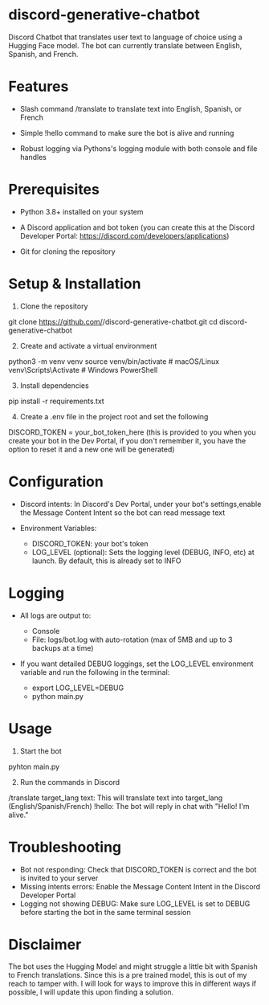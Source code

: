 # discord-generative-chatbot
Discord Chatbot that translates user text to language of choice using a Hugging Face model. The bot can currently translate between English, Spanish, and French.

# Features

- Slash command /translate to translate text into English, Spanish, or French

- Simple !hello command to make sure the bot is alive and running

- Robust logging via Pythons's logging module with both console and file handles

# Prerequisites

- Python 3.8+ installed on your system

- A Discord application and bot token (you can create this at the Discord Developer Portal: https://discord.com/developers/applications)

- Git for cloning the repository

# Setup & Installation

1. Clone the repository

git clone https://github.com/<your-username>/discord-generative-chatbot.git
cd discord-generative-chatbot

2. Create and activate a virtual environment

python3 -m venv venv
source venv/bin/activate # macOS/Linux
venv\Scripts\Activate # Windows PowerShell

3. Install dependencies

pip install -r requirements.txt

4. Create a .env file in the project root and set the following

DISCORD_TOKEN = your_bot_token_here (this is provided to you when you create your bot in the Dev Portal, if you don't remember it, you have the option to reset it and a new one will be generated)

# Configuration

- Discord intents: In Discord's Dev Portal, under your bot's settings,enable the Message Content Intent so the bot can read message text

- Environment Variables:
    - DISCORD_TOKEN: your bot's token
    - LOG_LEVEL (optional): Sets the logging level (DEBUG, INFO, etc) at launch. By default, this is already set to INFO

# Logging

- All logs are output to:
    - Console
    - File: logs/bot.log with auto-rotation (max of 5MB and up to 3 backups at a time)

- If you want detailed DEBUG loggings, set the LOG_LEVEL environment variable and run the following in the terminal:
    - export LOG_LEVEL=DEBUG
    - python main.py

# Usage

1. Start the bot

pyhton main.py

2. Run the commands in Discord

/translate target_lang text: This will translate text into target_lang (English/Spanish/French)
!hello: The bot will reply in chat with "Hello! I'm alive."

# Troubleshooting

- Bot not responding: Check that DISCORD_TOKEN is correct and the bot is invited to your server
- Missing intents errors: Enable the Message Content Intent in the Discord Developer Portal
- Logging not showing DEBUG: Make sure LOG_LEVEL is set to DEBUG  before starting the bot in the same terminal session

# Disclaimer

The bot uses the Hugging Model and might struggle a little bit with Spanish to French translations. Since this is a pre trained model, this is out of my reach to tamper with. I will look for ways to improve this in different ways if possible, I will update this upon finding a solution. 